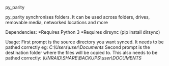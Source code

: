 py_parity

py_parity synchronises folders.
It can be used across folders, drives, removable media, networked locations and more

Dependencies:
    *Requires Python 3
    *Requires dirsync (pip install dirsync)

Usage:
    First prompt is the source directory you want synced. It needs to be pathed correctly eg:
        <i>C:\Users\user\Documents</i>
    Second prompt is the destination folder where the files will be copied to. This also needs to be pathed correctly:
        <i>\\UNRAID\SHARE\BACKUPS\user\DOCUMENTS</i>

 